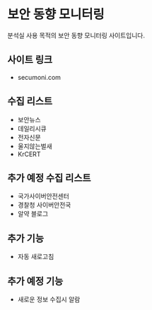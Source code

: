 # 보안 동향 모니터링
분석실 사용 목적의 보안 동향 모니터링 사이트입니다.

## 사이트 링크
* secumoni.com

## 수집 리스트
* 보안뉴스
* 데일리시큐
* 전자신문 
* 울지않는벌새
* KrCERT

## 추가 예정 수집 리스트
* 국가사이버안전센터
* 경찰청 사이버안전국
* 알약 블로그

## 추가 기능
* 자동 새로고침

## 추가 예정 기능
* 새로운 정보 수집시 알람
